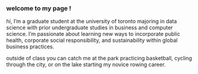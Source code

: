 ### welcome to my page ! 

hi, I’m a graduate student at the university of toronto majoring in data science with prior undergraduate studies in business and computer science. I’m passionate about learning new ways to incorporate public health, corporate social responsibility, and sustainability within global business practices.

outside of class you can catch me at the park practicing basketball, cycling through the city, or on the lake starting my novice rowing career.

<!--
**sujaanr/sujaanr** is a ✨ _special_ ✨ repository because its `README.md` (this file) appears on your GitHub profile.

Here are some ideas to get you started:

- 🔭 I’m currently working on ...
- 🌱 I’m currently learning ...
- 👯 I’m looking to collaborate on ...
- 🤔 I’m looking for help with ...
- 💬 Ask me about ...
- 📫 How to reach me: ...
- 😄 Pronouns: ...
- ⚡ Fun fact: ...
-->
